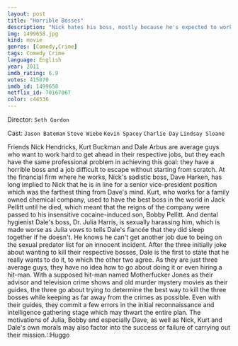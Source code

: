```yaml
---
layout: post
title: "Horrible Bosses"
description: "Nick hates his boss, mostly because he's expected to work from before sunrise to after sunset and his boss, Mr. Harken, calls him out for being a minute late and blackmails him so he can't quit. Dale hates his boss, Dr. Julia Harris, because she makes unwelcome sexual advances when he's about to get married. But Dale is on that pesky list of child offenders so he can't quit. Kurt actually likes his job and his boss, well, up until his boss .."
img: 1499658.jpg
kind: movie
genres: [Comedy,Crime]
tags: Comedy Crime 
language: English
year: 2011
imdb_rating: 6.9
votes: 415070
imdb_id: 1499658
netflix_id: 70167067
color: c44536
---
```

Director: `Seth Gordon`  

Cast: `Jason Bateman` `Steve Wiebe` `Kevin Spacey` `Charlie Day` `Lindsay Sloane` 

Friends Nick Hendricks, Kurt Buckman and Dale Arbus are average guys who want to work hard to get ahead in their respective jobs, but they each have the same professional problem in achieving this goal: they have a horrible boss and a job difficult to escape without starting from scratch. At the financial firm where he works, Nick's sadistic boss, Dave Harken, has long implied to Nick that he is in line for a senior vice-president position which was the farthest thing from Dave's mind. Kurt, who works for a family owned chemical company, used to have the best boss in the world in Jack Pellitt until he died, which meant that the reigns of the company were passed to his insensitive cocaine-induced son, Bobby Pellitt. And dental hygienist Dale's boss, Dr. Julia Harris, is sexually harassing him, which is made worse as Julia vows to tells Dale's fiancée that they did sleep together if he doesn't. He knows he can't get another job due to being on the sexual predator list for an innocent incident. After the three initially joke about wanting to kill their respective bosses, Dale is the first to state that he really wants to do it, to which the other two agree. As they are just three average guys, they have no idea how to go about doing it or even hiring a hit-man. With a supposed hit-man named Motherfucker Jones as their advisor and television crime shows and old murder mystery movies as their guides, the three go about trying to determine the best way to kill the three bosses while keeping as far away from the crimes as possible. Even with their guides, they commit a few errors in the initial reconnaissance and intelligence gathering stage which may thwart the entire plan. The motivations of Julia, Bobby and especially Dave, as well as Nick, Kurt and Dale's own morals may also factor into the success or failure of carrying out their mission.::Huggo